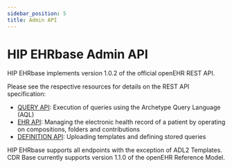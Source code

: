 ```yaml
---
sidebar_position: 5
title: Admin API
---
```



# HIP EHRbase Admin API

HIP EHRbase implements version 1.0.2 of the official openEHR REST API.

Please see the respective resources for details on the REST API specification:

* [QUERY API](/api/hip-ehrbase/query): Execution of queries using the Archetype Query Language (AQL)
* [EHR API](/api/hip-ehrbase/ehr): Managing the electronic health record of a patient by operating on compositions, folders and contributions
* [DEFINITION API](/api/hip-ehrbase/definition): Uploading templates and defining stored queries

HIP EHRbase supports all endpoints with the exception of ADL2 Templates. CDR Base currently supports version 1.1.0 of the openEHR Reference Model.
